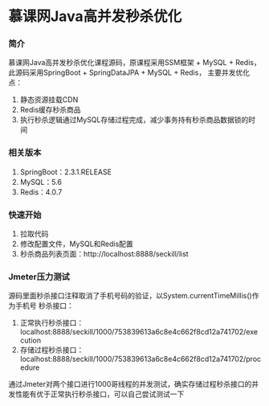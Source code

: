 # 慕课网Java高并发秒杀优化
### 简介
慕课网Java高并发秒杀优化课程源码，原课程采用SSM框架 + MySQL + Redis，此源码采用SpringBoot + SpringDataJPA + MySQL + Redis，
主要并发优化点：
1. 静态资源挂载CDN
2. Redis缓存秒杀商品
3. 执行秒杀逻辑通过MySQL存储过程完成，减少事务持有秒杀商品数据锁的时间
### 相关版本
1. SpringBoot：2.3.1.RELEASE
2. MySQL：5.6
3. Redis：4.0.7
### 快速开始
1. 拉取代码
2. 修改配置文件，MySQL和Redis配置
3. 秒杀商品列表页面：http://localhost:8888/seckill/list
### Jmeter压力测试
源码里面秒杀接口注释取消了手机号码的验证，以System.currentTimeMillis()作为手机号
秒杀接口：
1. 正常执行秒杀接口：localhost:8888/seckill/1000/753839613a6c8e4c662f8cd12a741702/execution
2. 存储过程秒杀接口：localhost:8888/seckill/1000/753839613a6c8e4c662f8cd12a741702/procedure

通过Jmeter对两个接口进行1000哥线程的并发测试，确实存储过程秒杀接口的并发性能有优于正常执行秒杀接口，可以自己尝试测试一下

